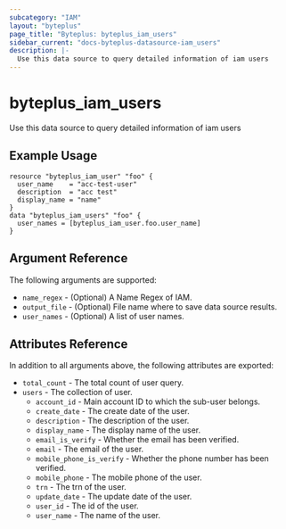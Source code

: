 ```yaml
---
subcategory: "IAM"
layout: "byteplus"
page_title: "Byteplus: byteplus_iam_users"
sidebar_current: "docs-byteplus-datasource-iam_users"
description: |-
  Use this data source to query detailed information of iam users
---
```

# byteplus_iam_users
Use this data source to query detailed information of iam users
## Example Usage
```hcl
resource "byteplus_iam_user" "foo" {
  user_name    = "acc-test-user"
  description  = "acc test"
  display_name = "name"
}
data "byteplus_iam_users" "foo" {
  user_names = [byteplus_iam_user.foo.user_name]
}
```
## Argument Reference
The following arguments are supported:
* `name_regex` - (Optional) A Name Regex of IAM.
* `output_file` - (Optional) File name where to save data source results.
* `user_names` - (Optional) A list of user names.

## Attributes Reference
In addition to all arguments above, the following attributes are exported:
* `total_count` - The total count of user query.
* `users` - The collection of user.
    * `account_id` - Main account ID to which the sub-user belongs.
    * `create_date` - The create date of the user.
    * `description` - The description of the user.
    * `display_name` - The display name of the user.
    * `email_is_verify` - Whether the email has been verified.
    * `email` - The email of the user.
    * `mobile_phone_is_verify` - Whether the phone number has been verified.
    * `mobile_phone` - The mobile phone of the user.
    * `trn` - The trn of the user.
    * `update_date` - The update date of the user.
    * `user_id` - The id of the user.
    * `user_name` - The name of the user.


